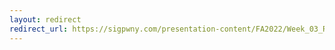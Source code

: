 ```yaml
---
layout: redirect
redirect_url: https://sigpwny.com/presentation-content/FA2022/Week_03_Rev_Pwn_Setup.pdf
---
```


